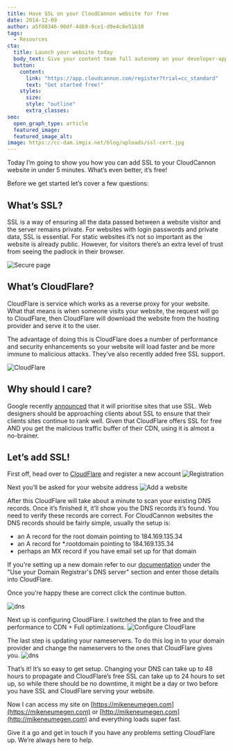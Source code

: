 ```yaml
---
title: Have SSL on your CloudCannon website for free
date: 2014-12-09
author: a5f00346-90df-4d69-9ce1-d9e4c8e51b10
tags:
  - Resources
cta:
  title: Launch your website today
  body_text: Give your content team full autonomy on your developer-approved tech stack with CloudCannon.
  button:
    content: 
      link: "https://app.cloudcannon.com/register?trial=cc_standard"
      text: "Get started free!"
    styles:
      size:
      style: "outline"
      extra_classes:
seo:
  open_graph_type: article
  featured_image:
  featured_image_alt:
image: https://cc-dam.imgix.net/blog/uploads/ssl-cert.jpg
---
```


Today I’m going to show you how you can add SSL to your CloudCannon website in under 5 minutes. What’s even better, it’s free\!

Before we get started let’s cover a few questions:

## What’s SSL?

SSL is a way of ensuring all the data passed between a website visitor and the server remains private. For websites with login passwords and private data, SSL is essential. For static websites it’s not so important as the website is already public. However, for visitors there’s an extra level of trust from seeing the padlock in their browser.

![Secure page](https://cc-dam.imgix.net/blog/assets/blog/ssl/blurred.png)

## What’s CloudFlare?

CloudFlare is service which works as a reverse proxy for your website. What that means is when someone visits your website, the request will go to CloudFlare, then CloudFlare will download the website from the hosting provider and serve it to the user.

The advantage of doing this is CloudFlare does a number of performance and security enhancements so your website will load faster and be more immune to malicious attacks. They’ve also recently added free SSL support.

![CloudFlare](https://cc-dam.imgix.net/blog/assets/blog/ssl/cloudflare-logo.png)

## Why should I care?

Google recently [announced](http://googlewebmastercentral.blogspot.co.nz/2014/08/https-as-ranking-signal.html) that it will prioritise sites that use SSL. Web designers should be approaching clients about SSL to ensure that their clients sites continue to rank well. Given that CloudFlare offers SSL for free AND you get the malicious traffic buffer of their CDN, using it is almost a no-brainer.

## Let’s add SSL\!

First off, head over to [CloudFlare](https://www.cloudflare.com) and register a new account ![Registration](https://cc-dam.imgix.net/blog/assets/blog/ssl/register.png)

Next you’ll be asked for your website address ![Add a website](https://cc-dam.imgix.net/blog/assets/blog/ssl/add-website.png)

After this CloudFlare will take about a minute to scan your existing DNS records. Once it’s finished it, it’ll show you the DNS records it’s found. You need to verify these records are correct. For CloudCannon websites the DNS records should be fairly simple, usually the setup is:

* an A record for the root domain pointing to 184.169.135.34
* an A record for \*.rootdomain pointing to 184.169.135.34
* perhaps an MX record if you have email set up for that domain

If you're setting up a new domain refer to our [documentation](/documentation/host/domains/) under the "Use your Domain Registrar's DNS server" section and enter those details into CloudFlare.

Once you’re happy these are correct click the continue button.

![dns](https://cc-dam.imgix.net/blog/assets/blog/ssl/dns.png)

Next up is configuring CloudFlare. I switched the plan to free and the performance to CDN + Full optimizations. ![Configure CloudFlare](https://cc-dam.imgix.net/blog/assets/blog/ssl/settings.png)

The last step is updating your nameservers. To do this log in to your domain provider and change the nameservers to the ones that CloudFlare gives you. ![dns](https://cc-dam.imgix.net/blog/assets/blog/ssl/update-ns.png)

That’s it\! It’s so easy to get setup. Changing your DNS can take up to 48 hours to propagate and CloudFlare’s free SSL can take up to 24 hours to set up, so while there should be no downtime, it might be a day or two before you have SSL and CloudFlare serving your website.

Now I can access my site on [https://mikeneumegen.com](https://mikeneumegen.com) or [http://mikeneumegen.com](http://mikeneumegen.com) and everything loads super fast.

Give it a go and get in touch if you have any problems setting CloudFlare up. We’re always here to help.